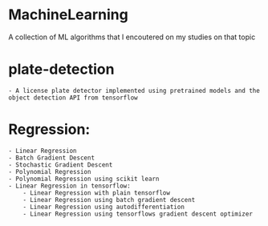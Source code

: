 # MachineLearning
A collection of ML algorithms that I encoutered on my studies on that topic

# plate-detection
    - A license plate detector implemented using pretrained models and the object detection API from tensorflow

# Regression:
	- Linear Regression
	- Batch Gradient Descent
	- Stochastic Gradient Descent
	- Polynomial Regression
	- Polynomial Regression using scikit learn
	- Linear Regression in tensorflow:
		- Linear Regression with plain tensorflow
		- Linear Regression using batch gradient descent
		- Linear Regression using autodifferentiation
		- Linear Regression using tensorflows gradient descent optimizer

